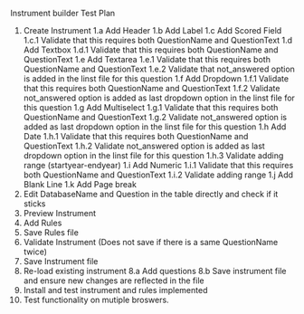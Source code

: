 Instrument builder Test Plan

1.  Create Instrument
    1.a Add Header
    1.b Add Label
    1.c Add Scored Field
      1.c.1 Validate that this requires both QuestionName and QuestionText
    1.d Add Textbox
      1.d.1 Validate that this requires both QuestionName and QuestionText
    1.e Add Textarea
      1.e.1 Validate that this requires both QuestionName and QuestionText
      1.e.2 Validate that not_answered option is added in the linst file for this question
    1.f Add Dropdown
     1.f.1 Validate that this requires both QuestionName and QuestionText
     1.f.2 Validate not_answered option is added as last dropdown option in the linst file
           for this question
    1.g Add Multiselect
      1.g.1 Validate that this requires both QuestionName and QuestionText
      1.g.2 Validate not_answered option is added as last dropdown option in the linst file
            for this question
    1.h Add Date
      1.h.1 Validate that this requires both QuestionName and QuestionText
      1.h.2 Validate not_answered option is added as last dropdown option in the linst file
            for this question
      1.h.3 Validate adding range (startyear-endyear)
    1.i Add Numeric
      1.i.1 Validate that this requires both QuestionName and QuestionText
      1.i.2 Validate adding range
    1.j Add Blank Line
    1.k Add Page break
2.  Edit DatabaseName and Question in the table directly and check if it sticks
3.  Preview Instrument
4.  Add Rules
5.  Save Rules file
6.  Validate Instrument (Does not save if there is a same QuestionName twice)
7.  Save Instrument file
8.  Re-load existing instrument
    8.a  Add questions
    8.b Save instrument file and ensure new changes are reflected in the file
9. Install and test instrument and rules implemented
10. Test functionality on mutiple broswers.
